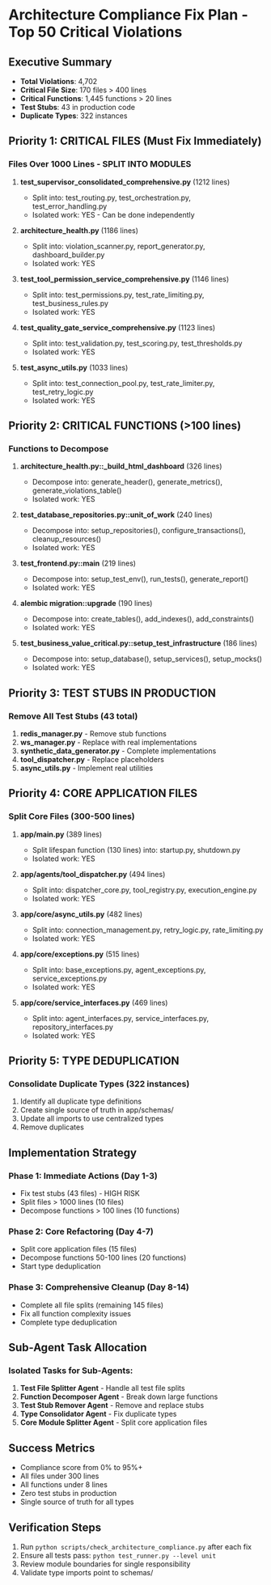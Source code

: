 # Architecture Compliance Fix Plan - Top 50 Critical Violations

## Executive Summary
- **Total Violations**: 4,702
- **Critical File Size**: 170 files > 400 lines
- **Critical Functions**: 1,445 functions > 20 lines  
- **Test Stubs**: 43 in production code
- **Duplicate Types**: 322 instances

## Priority 1: CRITICAL FILES (Must Fix Immediately)

### Files Over 1000 Lines - SPLIT INTO MODULES
1. **test_supervisor_consolidated_comprehensive.py** (1212 lines)
   - Split into: test_routing.py, test_orchestration.py, test_error_handling.py
   - Isolated work: YES - Can be done independently

2. **architecture_health.py** (1186 lines)
   - Split into: violation_scanner.py, report_generator.py, dashboard_builder.py
   - Isolated work: YES

3. **test_tool_permission_service_comprehensive.py** (1146 lines)
   - Split into: test_permissions.py, test_rate_limiting.py, test_business_rules.py
   - Isolated work: YES

4. **test_quality_gate_service_comprehensive.py** (1123 lines)
   - Split into: test_validation.py, test_scoring.py, test_thresholds.py
   - Isolated work: YES

5. **test_async_utils.py** (1033 lines)
   - Split into: test_connection_pool.py, test_rate_limiter.py, test_retry_logic.py
   - Isolated work: YES

## Priority 2: CRITICAL FUNCTIONS (>100 lines)

### Functions to Decompose
1. **architecture_health.py::_build_html_dashboard** (326 lines)
   - Decompose into: generate_header(), generate_metrics(), generate_violations_table()
   - Isolated work: YES

2. **test_database_repositories.py::unit_of_work** (240 lines)
   - Decompose into: setup_repositories(), configure_transactions(), cleanup_resources()
   - Isolated work: YES

3. **test_frontend.py::main** (219 lines)
   - Decompose into: setup_test_env(), run_tests(), generate_report()
   - Isolated work: YES

4. **alembic migration::upgrade** (190 lines)
   - Decompose into: create_tables(), add_indexes(), add_constraints()
   - Isolated work: YES

5. **test_business_value_critical.py::setup_test_infrastructure** (186 lines)
   - Decompose into: setup_database(), setup_services(), setup_mocks()
   - Isolated work: YES

## Priority 3: TEST STUBS IN PRODUCTION

### Remove All Test Stubs (43 total)
1. **redis_manager.py** - Remove stub functions
2. **ws_manager.py** - Replace with real implementations
3. **synthetic_data_generator.py** - Complete implementations
4. **tool_dispatcher.py** - Replace placeholders
5. **async_utils.py** - Implement real utilities

## Priority 4: CORE APPLICATION FILES

### Split Core Files (300-500 lines)
1. **app/main.py** (389 lines)
   - Split lifespan function (130 lines) into: startup.py, shutdown.py
   - Isolated work: YES

2. **app/agents/tool_dispatcher.py** (494 lines)
   - Split into: dispatcher_core.py, tool_registry.py, execution_engine.py
   - Isolated work: YES

3. **app/core/async_utils.py** (482 lines)
   - Split into: connection_management.py, retry_logic.py, rate_limiting.py
   - Isolated work: YES

4. **app/core/exceptions.py** (515 lines)
   - Split into: base_exceptions.py, agent_exceptions.py, service_exceptions.py
   - Isolated work: YES

5. **app/core/service_interfaces.py** (469 lines)
   - Split into: agent_interfaces.py, service_interfaces.py, repository_interfaces.py
   - Isolated work: YES

## Priority 5: TYPE DEDUPLICATION

### Consolidate Duplicate Types (322 instances)
1. Identify all duplicate type definitions
2. Create single source of truth in app/schemas/
3. Update all imports to use centralized types
4. Remove duplicates

## Implementation Strategy

### Phase 1: Immediate Actions (Day 1-3)
- Fix test stubs (43 files) - HIGH RISK
- Split files > 1000 lines (10 files)
- Decompose functions > 100 lines (10 functions)

### Phase 2: Core Refactoring (Day 4-7)
- Split core application files (15 files)
- Decompose functions 50-100 lines (20 functions)
- Start type deduplication

### Phase 3: Comprehensive Cleanup (Day 8-14)
- Complete all file splits (remaining 145 files)
- Fix all function complexity issues
- Complete type deduplication

## Sub-Agent Task Allocation

### Isolated Tasks for Sub-Agents:
1. **Test File Splitter Agent** - Handle all test file splits
2. **Function Decomposer Agent** - Break down large functions
3. **Test Stub Remover Agent** - Remove and replace stubs
4. **Type Consolidator Agent** - Fix duplicate types
5. **Core Module Splitter Agent** - Split core application files

## Success Metrics
- Compliance score from 0% to 95%+
- All files under 300 lines
- All functions under 8 lines
- Zero test stubs in production
- Single source of truth for all types

## Verification Steps
1. Run `python scripts/check_architecture_compliance.py` after each fix
2. Ensure all tests pass: `python test_runner.py --level unit`
3. Review module boundaries for single responsibility
4. Validate type imports point to schemas/